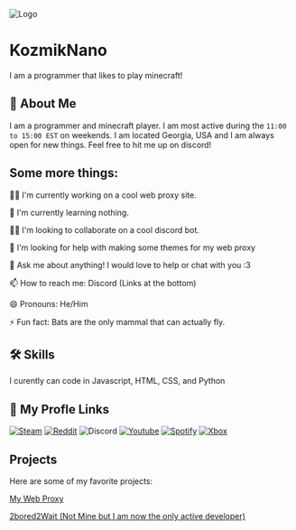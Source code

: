 
![Logo](https://0.gravatar.com/avatar/d1fd3d322eb0fbf389a30c3c1b00ccc1?s=250.png)


# KozmikNano

I am a programmer that likes to play minecraft!

## 🚀 About Me
I am a programmer and minecraft player. I am most active during the `11:00 to 15:00 EST` on weekends. I am located Georgia, USA and I am always open for new things. Feel free to hit me up on discord! 


## Some more things:
👩‍💻 I'm currently working on a cool web proxy site.

🧠 I'm currently learning nothing.

👯‍♀️ I'm looking to collaborate on a cool discord bot.

🤔 I'm looking for help with making some themes for my web proxy

💬 Ask me about anything! I would love to help or chat with you :3

📫 How to reach me: Discord (Links at the bottom)

😄 Pronouns: He/Him

⚡️ Fun fact: Bats are the only mammal that can actually fly.
## 🛠 Skills
I curently can code in Javascript, HTML, CSS, and Python


## 🔗 My Profle Links
[![Steam](https://img.shields.io/badge/my_steam-000?style=for-the-badge&logo=steam&logoColor=white)](https://steamcommunity.com/id/kozmiknano/)
[![Reddit](https://img.shields.io/badge/Reddit-FF4500?style=for-the-badge&logo=Reddit&logoColor=white)](https://reddit.com/user/KozmikNano)
![Discord](https://dcbadge.vercel.app/api/shield/809877801774612490?theme=default-inverted&compact=true)
[![Youtube](https://img.shields.io/badge/Youtube-FF0000?style=for-the-badge&logo=Youtube&logoColor=white)](https://www.youtube.com/channel/UCv7bPCtjV3LQGXc_P59Qe7A)
[![Spotify](https://img.shields.io/badge/Spotify-1DB954?style=for-the-badge&logo=Spotify&logoColor=white)](https://open.spotify.com/user/v2nuolt6wpd511qm1fo8hxulv)
[![Xbox](https://img.shields.io/badge/Xbox:_Kozmiknano-107C10?style=for-the-badge&logo=Xbox&logoColor=white)](https://xbox.com)



## Projects

Here are some of my favorite projects:

[My Web Proxy](https://github.com/KozmikNano/proxy-server)

[2bored2Wait (Not Mine but I am now the only active developer)](https://github.com/themoonisacheese/2bored2wait)
